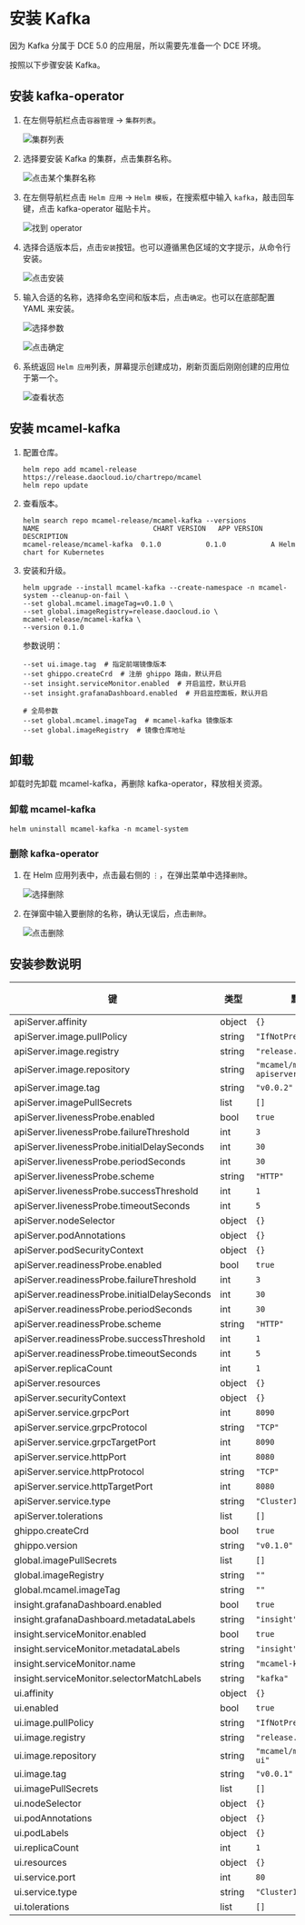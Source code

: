 # 安装 Kafka

因为 Kafka 分属于 DCE 5.0 的应用层，所以需要先准备一个 DCE 环境。

按照以下步骤安装 Kafka。

## 安装 kafka-operator

1. 在左侧导航栏点击`容器管理` -> `集群列表`。

    ![集群列表](../images/install01.png)

2. 选择要安装 Kafka 的集群，点击集群名称。

    ![点击某个集群名称](../images/install02.png)

3. 在左侧导航栏点击 `Helm 应用` -> `Helm 模板`，在搜索框中输入 `kafka`，敲击回车键，点击 kafka-operator 磁贴卡片。

    ![找到 operator](../images/install03.png)

4. 选择合适版本后，点击`安装`按钮。也可以遵循黑色区域的文字提示，从命令行安装。

    ![点击安装](../images/install04.png)

5. 输入合适的名称，选择命名空间和版本后，点击`确定`。也可以在底部配置 YAML 来安装。

    ![选择参数](../images/install05.png)

    ![点击确定](../images/install06.png)

6. 系统返回 `Helm 应用`列表，屏幕提示创建成功，刷新页面后刚刚创建的应用位于第一个。

    ![查看状态](../images/install07.png)

## 安装 mcamel-kafka

1. 配置仓库。

    ```shell
    helm repo add mcamel-release https://release.daocloud.io/chartrepo/mcamel
    helm repo update
    ```

2. 查看版本。

    ```shell
    helm search repo mcamel-release/mcamel-kafka --versions
    NAME                            CHART VERSION   APP VERSION     DESCRIPTION                
    mcamel-release/mcamel-kafka  0.1.0           0.1.0           A Helm chart for Kubernetes
    ```

3. 安装和升级。

    ```shell
    helm upgrade --install mcamel-kafka --create-namespace -n mcamel-system --cleanup-on-fail \
    --set global.mcamel.imageTag=v0.1.0 \
    --set global.imageRegistry=release.daocloud.io \
    mcamel-release/mcamel-kafka \
    --version 0.1.0
    ```

    参数说明：

    ```shell
    --set ui.image.tag  # 指定前端镜像版本
    --set ghippo.createCrd  # 注册 ghippo 路由，默认开启
    --set insight.serviceMonitor.enabled  # 开启监控，默认开启
    --set insight.grafanaDashboard.enabled  # 开启监控面板，默认开启

    # 全局参数
    --set global.mcamel.imageTag  # mcamel-kafka 镜像版本
    --set global.imageRegistry  # 镜像仓库地址
    ```

## 卸载

卸载时先卸载 mcamel-kafka，再删除 kafka-operator，释放相关资源。

### 卸载 mcamel-kafka

```shell
helm uninstall mcamel-kafka -n mcamel-system
```

### 删除 kafka-operator

1. 在 Helm 应用列表中，点击最右侧的 `⋮`，在弹出菜单中选择`删除`。

    ![选择删除](../images/uninstall01.png)

2. 在弹窗中输入要删除的名称，确认无误后，点击`删除`。

    ![点击删除](../images/uninstall02.png)

## 安装参数说明

| 键 | 类型 | 默认值 | 说明 |
|-----|------|---------|-------------|
| apiServer.affinity | object | `{}` |  |
| apiServer.image.pullPolicy | string | `"IfNotPresent"` |  |
| apiServer.image.registry | string | `"release.daocloud.io"` |  |
| apiServer.image.repository | string | `"mcamel/mcamel-kafka-apiserver"` |  |
| apiServer.image.tag | string | `"v0.0.2"` |  |
| apiServer.imagePullSecrets | list | `[]` |  |
| apiServer.livenessProbe.enabled | bool | `true` |  |
| apiServer.livenessProbe.failureThreshold | int | `3` |  |
| apiServer.livenessProbe.initialDelaySeconds | int | `30` |  |
| apiServer.livenessProbe.periodSeconds | int | `30` |  |
| apiServer.livenessProbe.scheme | string | `"HTTP"` |  |
| apiServer.livenessProbe.successThreshold | int | `1` |  |
| apiServer.livenessProbe.timeoutSeconds | int | `5` |  |
| apiServer.nodeSelector | object | `{}` |  |
| apiServer.podAnnotations | object | `{}` |  |
| apiServer.podSecurityContext | object | `{}` |  |
| apiServer.readinessProbe.enabled | bool | `true` |  |
| apiServer.readinessProbe.failureThreshold | int | `3` |  |
| apiServer.readinessProbe.initialDelaySeconds | int | `30` |  |
| apiServer.readinessProbe.periodSeconds | int | `30` |  |
| apiServer.readinessProbe.scheme | string | `"HTTP"` |  |
| apiServer.readinessProbe.successThreshold | int | `1` |  |
| apiServer.readinessProbe.timeoutSeconds | int | `5` |  |
| apiServer.replicaCount | int | `1` |  |
| apiServer.resources | object | `{}` |  |
| apiServer.securityContext | object | `{}` |  |
| apiServer.service.grpcPort | int | `8090` |  |
| apiServer.service.grpcProtocol | string | `"TCP"` |  |
| apiServer.service.grpcTargetPort | int | `8090` |  |
| apiServer.service.httpPort | int | `8080` |  |
| apiServer.service.httpProtocol | string | `"TCP"` |  |
| apiServer.service.httpTargetPort | int | `8080` |  |
| apiServer.service.type | string | `"ClusterIP"` |  |
| apiServer.tolerations | list | `[]` |  |
| ghippo.createCrd | bool | `true` |  |
| ghippo.version | string | `"v0.1.0"` |  |
| global.imagePullSecrets | list | `[]` |  |
| global.imageRegistry | string | `""` |  |
| global.mcamel.imageTag | string | `""` |  |
| insight.grafanaDashboard.enabled | bool | `true` |  |
| insight.grafanaDashboard.metadataLabels | string | `"insight"` |  |
| insight.serviceMonitor.enabled | bool | `true` |  |
| insight.serviceMonitor.metadataLabels | string | `"insight"` |  |
| insight.serviceMonitor.name | string | `"mcamel-kafka"` |  |
| insight.serviceMonitor.selectorMatchLabels | string | `"kafka"` |  |
| ui.affinity | object | `{}` |  |
| ui.enabled | bool | `true` |  |
| ui.image.pullPolicy | string | `"IfNotPresent"` |  |
| ui.image.registry | string | `"release.daocloud.io"` |  |
| ui.image.repository | string | `"mcamel/mcamel-kafka-ui"` |  |
| ui.image.tag | string | `"v0.0.1"` |  |
| ui.imagePullSecrets | list | `[]` |  |
| ui.nodeSelector | object | `{}` |  |
| ui.podAnnotations | object | `{}` |  |
| ui.podLabels | object | `{}` |  |
| ui.replicaCount | int | `1` |  |
| ui.resources | object | `{}` |  |
| ui.service.port | int | `80` |  |
| ui.service.type | string | `"ClusterIP"` |  |
| ui.tolerations | list | `[]` |  |
